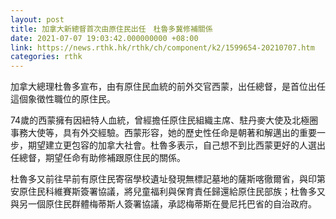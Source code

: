 ```yaml
---
layout: post
title: 加拿大新總督首次由原住民出任　杜魯多冀修補關係
date: 2021-07-07 19:03:42.000000000 +08:00
link: https://news.rthk.hk/rthk/ch/component/k2/1599654-20210707.htm
categories: rthk
---
```


加拿大總理杜魯多宣布，由有原住民血統的前外交官西蒙，出任總督，是首位出任這個象徵性職位的原住民。

74歲的西蒙擁有因紐特人血統，曾經擔任原住民組織主席、駐丹麥大使及北極圈事務大使等，具有外交經驗。西蒙形容，她的歷史性任命是朝著和解邁出的重要一步，期望建立更包容的加拿大社會。杜魯多表示，自己想不到比西蒙更好的人選出任總督，期望任命有助修補跟原住民的關係。

杜魯多又前往早前有原住民寄宿學校遺址發現無標記墓地的薩斯喀徹爾省，與印第安原住民科維賽斯簽署協議，將兒童福利與保育責任歸還給原住民部族；杜魯多又與另一個原住民群體梅蒂斯人簽署協議，承認梅蒂斯在曼尼托巴省的自治政府。
